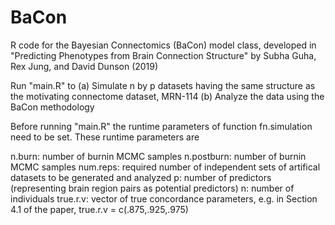 # BaCon

R code for the Bayesian Connectomics (BaCon) model class, 
developed in "Predicting Phenotypes from Brain Connection Structure"
by Subha Guha, Rex Jung, and David Dunson (2019)

Run "main.R" to 
  (a) Simulate n by p datasets having the same structure as the motivating connectome dataset, MRN-114
  (b) Analyze the data using the BaCon methodology 
  
Before running "main.R" the runtime parameters of function fn.simulation need to be set. These runtime parameters are

  n.burn:     number of burnin MCMC samples
  n.postburn: number of burnin MCMC samples
  num.reps:   required number of independent sets of artifical datasets to be generated and analyzed
  p:          number of predictors (representing brain region pairs as potential predictors)
  n:          number of individuals
  true.r.v:   vector of true concordance parameters, e.g. in Section 4.1 of the paper, true.r.v = c(.875,.925,.975)
  
